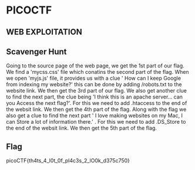 # PICOCTF

## WEB EXPLOITATION

## Scavenger Hunt
  Going to the source page of the web page, we get the 1st part of our flag. We find a 'mycss.css' file which conatins the second part of the flag. When we open 'myjs.js' file, it provides us with a clue ' How can I keep Google from indexing my website?' this can be done by adding /robots.txt to the website link. We then get the 3rd part of our flag. We also get another clue to find the next part, the clue being 'I think this is an apache server... can you Access the next flag?'. For this we need to add .htaccess to the end of the websit link. We then get the 4th part of the flag. Along with the flag we also get a clue to find the next part ' I love making websites on my Mac, I can Store a lot of information there.' . For this we need to add .DS_Store to the end of the websit link. We then get the 5th part of the flag.

## Flag
  picoCTF{th4ts_4_l0t_0f_pl4c3s_2_lO0k_d375c750}
  
